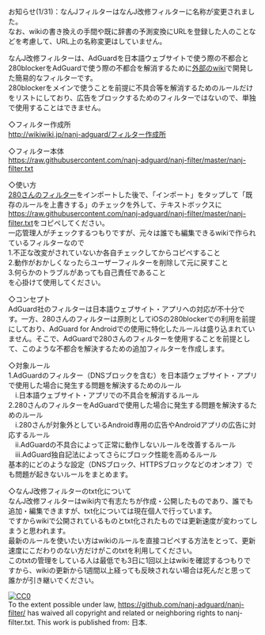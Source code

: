 <!DOCTYPE html>
<html lang="ja">
<head>
<meta http-equiv="Content-Type" content="text/html; charset=utf-8">
</head>
<body>
<p>お知らせ(1/31)：なんJフィルターはなんJ改修フィルターに名称が変更されました。<br>
なお、wikiの書き換えの手間や既に辞書の予測変換にURLを登録した人のことなどを考慮して、URL上の名称変更はしていません。</p>
<p>なんJ改修フィルターは、AdGuardを日本語ウェブサイトで使う際の不都合と280blockerをAdGuardで使う際の不都合を解消するために<a href="http://wikiwiki.jp/nanj-adguard/">外部のwiki</a>で開発した簡易的なフィルターです。<br>
280blockerをメインで使うことを前提に不具合等を解消するためのルールだけをリストにしており、広告をブロックするためのフィルターではないので、単独で使用することはできません。</p>
<p>◇フィルター作成所<br>
<a href="http://wikiwiki.jp/nanj-adguard/?%A5%D5%A5%A3%A5%EB%A5%BF%A1%BC%BA%EE%C0%AE%BD%EA">http://wikiwiki.jp/nanj-adguard/フィルター作成所</a></p>
<p>◇フィルター本体<br>
<a href="https://raw.githubusercontent.com/nanj-adguard/nanj-filter/master/nanj-filter.txt">https://raw.githubusercontent.com/nanj-adguard/nanj-filter/master/nanj-filter.txt</a></p>
<p>◇使い方<br>
<a href="https://280blocker.net/files/280blocker_adblock.txt">280さんのフィルター</a>をインポートした後で、「インポート」をタップして「既存のルールを上書きする」のチェックを外して、テキストボックスに<a href="https://raw.githubusercontent.com/nanj-adguard/nanj-filter/master/nanj-filter.txt">https://raw.githubusercontent.com/nanj-adguard/nanj-filter/master/nanj-filter.txt</a>をコピペしてください。<br>
一応管理人がチェックするつもりですが、元々は誰でも編集できるwikiで作られているフィルターなので<br>
1.不正な改変がされていないか各自チェックしてからコピペすること<br>
2.動作がおかしくなったらユーザーフィルターを削除して元に戻すこと<br>
3.何らかのトラブルがあっても自己責任であること<br>
を心掛けて使用してください。</p>
<p>◇コンセプト<br>
AdGuard社のフィルターは日本語ウェブサイト・アプリへの対応が不十分です。一方、280さんのフィルターは原則としてiOSの280blockerでの利用を前提にしており、AdGuard for Androidでの使用に特化したルールは盛り込まれていません。そこで、AdGuardで280さんのフィルターを使用することを前提として、このような不都合を解決するための追加フィルターを作成します。</p>
<p>◇対象ルール<br>
1.AdGuardのフィルター（DNSブロックを含む）を日本語ウェブサイト・アプリで使用した場合に発生する問題を解決するためのルール<br>
　i.日本語ウェブサイト・アプリでの不具合を解消するルール<br>
2.280さんのフィルターをAdGuardで使用した場合に発生する問題を解決するためのルール<br>
　i.280さんが対象外としているAndroid専用の広告やAndroidアプリの広告に対応するルール<br>
　ii.AdGuardの不具合によって正常に動作しないルールを改善するルール<br>
　iii.AdGuard独自記法によってさらにブロック性能を高めるルール<br>
基本的にどのような設定（DNSブロック、HTTPSブロックなどのオンオフ）でも問題が起きないルールをまとめます。</p>
<p>◇なんJ改修フィルターのtxt化について<br>
なんJ改修フィルターはwiki内で有志たちが作成・公開したものであり、誰でも追加・編集できますが、txt化については現在個人で行っています。<br>
ですからwikiで公開されているものとtxt化されたものでは更新速度が変わってしまうと思われます。<br>
最新のルールを使いたい方はwikiのルールを直接コピペする方法をとって、更新速度にこだわりのない方だけがこのtxtを利用してください。<br>
このtxtの管理をしている人は最低でも3日に1回以上はwikiを確認するつもりですから、wikiの更新から1週間以上経っても反映されない場合は死んだと思って誰かが引き継いでください。</p>
<p xmlns:dct="http://purl.org/dc/terms/" xmlns:vcard="http://www.w3.org/2001/vcard-rdf/3.0#">
  <a rel="license"
     href="http://creativecommons.org/publicdomain/zero/1.0/">
    <img src="http://i.creativecommons.org/p/zero/1.0/88x31.png" style="border-style: none;" alt="CC0" />
  </a>
  <br />
  To the extent possible under law,
  <a rel="dct:publisher"
     href="https://github.com/nanj-adguard/nanj-filter/">https://github.com/nanj-adguard/nanj-filter/</a>
  has waived all copyright and related or neighboring rights to
  <span property="dct:title">nanj-filter.txt</span>.
This work is published from:
<span property="vcard:Country" datatype="dct:ISO3166"
      content="JP" about="https://github.com/nanj-adguard/nanj-filter/">
  日本</span>.
</p>
</body>
</html>
